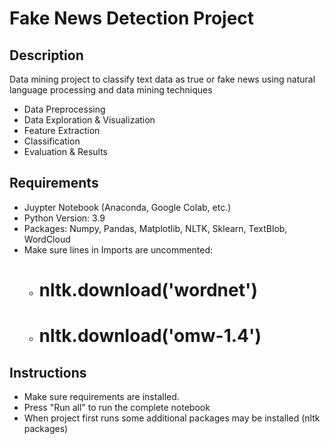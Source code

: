 # Fake News Detection Project

## Description
Data mining project to classify text data as true or fake news using natural language processing and data mining techniques

- Data Preprocessing
- Data Exploration & Visualization
- Feature Extraction
- Classification 
- Evaluation & Results

## Requirements
  - Juypter Notebook (Anaconda, Google Colab, etc.)
  - Python Version: 3.9
  - Packages:
     Numpy, Pandas, Matplotlib, NLTK, Sklearn, TextBlob, WordCloud
  - Make sure lines in Imports are uncommented: 
    - # nltk.download('wordnet')
    - # nltk.download('omw-1.4')
   
## Instructions
- Make sure requirements are installed.
- Press "Run all" to run the complete notebook
- When project first runs some additional packages may be installed (nltk packages)
  
